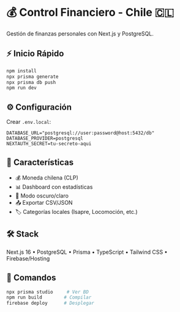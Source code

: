 # 💰 Control Financiero - Chile 🇨🇱

Gestión de finanzas personales con Next.js y PostgreSQL.

## ⚡ Inicio Rápido

```bash
npm install
npx prisma generate
npx prisma db push
npm run dev
```

## ⚙️ Configuración

Crear `.env.local`:
```env
DATABASE_URL="postgresql://user:password@host:5432/db"
DATABASE_PROVIDER=postgresql
NEXTAUTH_SECRET=tu-secreto-aqui
```

## 🚀 Características

- 💰 Moneda chilena (CLP)
- 📊 Dashboard con estadísticas  
- 🌙 Modo oscuro/claro
- 📤 Exportar CSV/JSON
- 🏷️ Categorías locales (Isapre, Locomoción, etc.)

## 🛠️ Stack

Next.js 16 • PostgreSQL • Prisma • TypeScript • Tailwind CSS • Firebase/Hosting

## 🔧 Comandos

```bash
npx prisma studio     # Ver BD
npm run build        # Compilar
firebase deploy      # Desplegar
```
